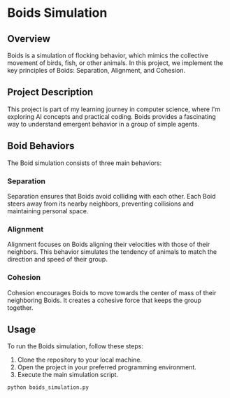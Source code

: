# Boids Simulation

## Overview
Boids is a simulation of flocking behavior, which mimics the collective movement of birds, fish, or other animals. In this project, we implement the key principles of Boids: Separation, Alignment, and Cohesion.

## Project Description
This project is part of my learning journey in computer science, where I'm exploring AI concepts and practical coding. Boids provides a fascinating way to understand emergent behavior in a group of simple agents.

## Boid Behaviors
The Boid simulation consists of three main behaviors:

### Separation
Separation ensures that Boids avoid colliding with each other. Each Boid steers away from its nearby neighbors, preventing collisions and maintaining personal space.

### Alignment
Alignment focuses on Boids aligning their velocities with those of their neighbors. This behavior simulates the tendency of animals to match the direction and speed of their group.

### Cohesion
Cohesion encourages Boids to move towards the center of mass of their neighboring Boids. It creates a cohesive force that keeps the group together.

## Usage
To run the Boids simulation, follow these steps:

1. Clone the repository to your local machine.
2. Open the project in your preferred programming environment.
3. Execute the main simulation script.

```python
python boids_simulation.py

